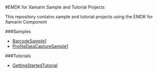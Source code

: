 #EMDK for Xamarin Sample and Tutorial Projects

This repository contains sample and tutorial projects using the EMDK for Xamarin Component

###Samples

* [BarcodeSample1]()
* [ProfileDataCaptureSample1]()

###Tutorials

* [GettingStartedTutorial](https://github.com/EMDK/xamarin-samples/tree/GettingStartedTutorial)


